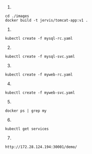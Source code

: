 1. 
```
cd ./images
docker build -t jervis/tomcat-app:v1 .
```

1. 
```
kubectl create -f mysql-rc.yaml
```

2. 
```
kubectl create -f mysql-svc.yaml
```

3. 
```
kubectl create -f myweb-rc.yaml
```

4. 
```
kubectl create -f myweb-svc.yaml
```

5. 
```
docker ps | grep my
```

6. 
```
kubectl get services
```

7. 
```
http://172.28.124.194:30001/demo/
```